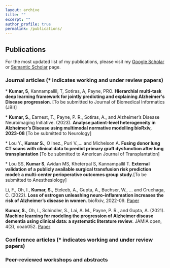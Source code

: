 ```yaml
---
layout: archive
title: ""
excerpt: ""
author_profile: true
permalink: /publications/
---
```


## Publications

For the most updated list of my publications, please visit my [Google Scholar](https://scholar.google.com/citations?user=ytMVdOMAAAAJ&hl=en) or [Semantic Scholar](https://www.semanticscholar.org/author/Sayantan-Kumar/2122741675) page.

### Journal articles (* indicates working and under review papers)

\* **Kumar, S**, Kannampallil, T, Sotiras, A, Payne, PRO. **Hierarchial multi-task deep learning framework for jointly predicting and explaining Alzheimer's Disease progression**. [To be submitted to Journal of Biomedical Informatics (JBI)]

\* **Kumar, S**., Earnest, T., Payne, P. R., Sotiras, A., and Alzheimer’s Disease Neuroimaging Initiative. (2023). **Analyse patient-level heterogeneity in Alzheimer’s Disease using multimodal normative modelling bioRxiv, 2023-08** [To be submitted to Neurology]

 \* Lou Y., **Kumar S.**, O Inez., Puri V.,... and Michelson A. **Fusing donor lung CT scans with clinical data to predict primary graft dysfunction after lung transplantation** [To be submitted to American Journal of Transplantation]

 \* Lou SS, **Kumar S**, Avidan MS, Kheterpal S, Kannampallil T. **External validation of a publicly available surgical transfusion risk prediction model: a multi-center perioperative outcomes group study**.[To be submitted to Anesthesiology]

Li, F., Oh, I., **Kumar, S.**, Eteleeb, A., Gupta, A., Buchser, W., ... and Cruchaga, C. (2022). **Loss of estrogen unleashing neuro-inflammation increases the risk of Alzheimer’s disease in women**. bioRxiv, 2022-09. [Paper](https://www.biorxiv.org/content/10.1101/2022.09.19.508592v1.abstract)

**Kumar, S.**, Oh, I., Schindler, S., Lai, A. M., Payne, P. R., and Gupta, A. (2021). **Machine learning for modeling the progression of Alzheimer disease dementia using clinical data: a systematic literature review**. JAMIA open, 4(3), ooab052. [Paper](https://academic.oup.com/jamiaopen/article/4/3/ooab052/6334269)

### Conference articles (* indicates working and under review papers)



### Peer-reviewed workshops and abstracts

